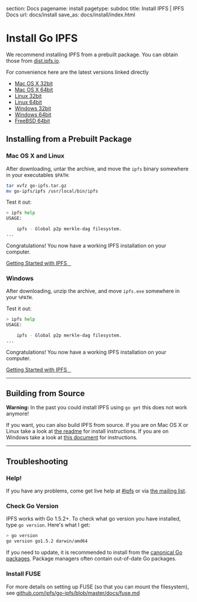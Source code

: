 section: Docs
pagename: install
pagetype: subdoc
title: Install IPFS | IPFS Docs
url: docs/install
save_as: docs/install/index.html

# Install Go IPFS

We recommend installing IPFS from a prebuilt package. You can obtain those from [dist.ipfs.io](https://dist.ipfs.io/#go-ipfs).

For convenience here are the latest versions linked directly

- <i class="fa fa-apple"></i> [Mac OS X 32bit](https://dist.ipfs.io/go-ipfs/v0.4.2/go-ipfs_v0.4.2_darwin-386.tar.gz)
- <i class="fa fa-apple"></i> [Mac OS X 64bit](https://dist.ipfs.io/go-ipfs/v0.4.2/go-ipfs_v0.4.2_darwin-amd64.tar.gz)
- <i class="fa fa-linux"></i> [Linux 32bit](https://dist.ipfs.io/go-ipfs/v0.4.2/go-ipfs_v0.4.2_linux-386.tar.gz)
- <i class="fa fa-linux"></i> [Linux 64bit](https://dist.ipfs.io/go-ipfs/v0.4.2/go-ipfs_v0.4.2_linux-amd64.tar.gz)
- <i class="fa fa-windows"></i> [Windows 32bit](https://dist.ipfs.io/go-ipfs/v0.4.2/go-ipfs_v0.4.2_windows-386.zip)
- <i class="fa fa-windows"></i> [Windows 64bit](https://dist.ipfs.io/go-ipfs/v0.4.2/go-ipfs_v0.4.2_windows-amd64.zip)
- <i class="fa fa-freebsd"></i> [FreeBSD 64bit](https://dist.ipfs.io/go-ipfs/v0.4.2/go-ipfs_v0.4.2_freebsd-amd64.tar.gz)



## Installing from a Prebuilt Package

### Mac OS X and Linux

After downloading, untar the archive, and move the `ipfs` binary somewhere in your executables `$PATH`:

```sh
tar xvfz go-ipfs.tar.gz
mv go-ipfs/ipfs /usr/local/bin/ipfs
```

Test it out:

```sh
> ipfs help
USAGE:

    ipfs - Global p2p merkle-dag filesystem.
...
```

Congratulations! You now have a working IPFS installation on your computer.

<a class="button button-primary" href="../getting-started" role="button">
  Getting Started with IPFS &nbsp;&nbsp;<i class="fa fa-arrow-right"></i>
</a>

### Windows

After downloading, unzip the archive, and move `ipfs.exe`  somewhere in your `%PATH`.

Test it out:

```sh
> ipfs help
USAGE:

    ipfs - Global p2p merkle-dag filesystem.
...
```

Congratulations! You now have a working IPFS installation on your computer.

<a class="button button-primary" href="../getting-started" role="button">
  Getting Started with IPFS &nbsp;&nbsp;<i class="fa fa-arrow-right"></i>
</a>

---

## Building from Source

<div class="message mb">
  <strong>Warning:</strong> In the past you could install IPFS using <code>go get</code> this
  does not work anymore!
</div>

If you want, you can also build IPFS from source.
If you are on Mac OS X or Linux take a look at [the readme](https://github.com/ipfs/go-ipfs#build-from-source) for install instructions.
If you are on Windows take a look at [this document](https://github.com/ipfs/go-ipfs/blob/master/docs/windows.md) for instructions.

---

## Troubleshooting

### Help!

If you have any problems, come get live help at
[#ipfs](../#community) or via [the mailing list](../#community).

### Check Go Version

IPFS works with Go 1.5.2+.
To check what go version you have installed, type `go version`.
Here's what I get:

```sh
> go version
go version go1.5.2 darwin/amd64
```

If you need to update, it is recommended to install from the
[canonical Go packages](https://golang.org/doc/install/).
Package managers often contain out-of-date Go packages.

### Install FUSE

For more details on setting up FUSE (so that you can mount the filesystem), see [github.com/ipfs/go-ipfs/blob/master/docs/fuse.md](https://github.com/ipfs/go-ipfs/blob/master/docs/fuse.md)
